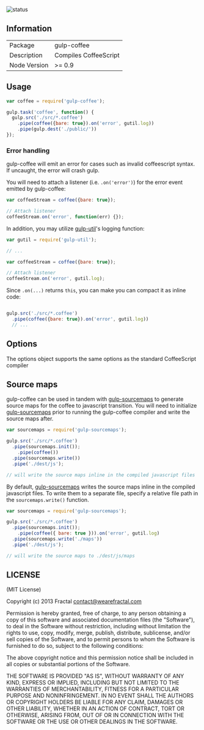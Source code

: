 ![status](https://secure.travis-ci.org/wearefractal/gulp-coffee.png?branch=master)

## Information

<table>
<tr> 
<td>Package</td><td>gulp-coffee</td>
</tr>
<tr>
<td>Description</td>
<td>Compiles CoffeeScript</td>
</tr>
<tr>
<td>Node Version</td>
<td>>= 0.9</td>
</tr>
</table>

## Usage

```javascript
var coffee = require('gulp-coffee');

gulp.task('coffee', function() {
  gulp.src('./src/*.coffee')
    .pipe(coffee({bare: true}).on('error', gutil.log))
    .pipe(gulp.dest('./public/'))
});
```

### Error handling

gulp-coffee will emit an error for cases such as invalid coffeescript syntax. If uncaught, the error will crash gulp.

You will need to attach a listener (i.e. `.on('error')`) for the error event emitted by gulp-coffee:

```javascript
var coffeeStream = coffee({bare: true});

// Attach listener
coffeeStream.on('error', function(err) {});
```

In addition, you may utilize [gulp-util](https://github.com/wearefractal/gulp-util)'s logging function:

```javascript
var gutil = require('gulp-util');

// ...

var coffeeStream = coffee({bare: true});

// Attach listener
coffeeStream.on('error', gutil.log);

```

Since `.on(...)` returns `this`, you can make you can compact it as inline code:

```javascript

gulp.src('./src/*.coffee')
  .pipe(coffee({bare: true}).on('error', gutil.log))
  // ...
```

## Options

The options object supports the same options as the standard CoffeeScript compiler

## Source maps

gulp-coffee can be used in tandem with [gulp-sourcemaps](https://github.com/floridoo/gulp-sourcemaps) to generate source maps for the coffee to javascript transition. You will need to initialize [gulp-sourcemaps](https://github.com/floridoo/gulp-sourcemaps) prior to running the gulp-coffee compiler and write the source maps after.

```javascript
var sourcemaps = require('gulp-sourcemaps');

gulp.src('./src/*.coffee')
  .pipe(sourcemaps.init());
    .pipe(coffee())
  .pipe(sourcemaps.write())
  .pipe('./dest/js');

// will write the source maps inline in the compiled javascript files
```

By default, [gulp-sourcemaps](https://github.com/floridoo/gulp-sourcemaps) writes the source maps inline in the compiled javascript files. To write them to a separate file, specify a relative file path in the `sourcemaps.write()` function.

```javascript
var sourcemaps = require('gulp-sourcemaps');

gulp.src('./src/*.coffee')
  .pipe(sourcemaps.init());
    .pipe(coffee({ bare: true })).on('error', gutil.log)
  .pipe(sourcemaps.write('./maps'))
  .pipe('./dest/js');

// will write the source maps to ./dest/js/maps
```

## LICENSE

(MIT License)

Copyright (c) 2013 Fractal <contact@wearefractal.com>

Permission is hereby granted, free of charge, to any person obtaining
a copy of this software and associated documentation files (the
"Software"), to deal in the Software without restriction, including
without limitation the rights to use, copy, modify, merge, publish,
distribute, sublicense, and/or sell copies of the Software, and to
permit persons to whom the Software is furnished to do so, subject to
the following conditions:

The above copyright notice and this permission notice shall be
included in all copies or substantial portions of the Software.

THE SOFTWARE IS PROVIDED "AS IS", WITHOUT WARRANTY OF ANY KIND,
EXPRESS OR IMPLIED, INCLUDING BUT NOT LIMITED TO THE WARRANTIES OF
MERCHANTABILITY, FITNESS FOR A PARTICULAR PURPOSE AND
NONINFRINGEMENT. IN NO EVENT SHALL THE AUTHORS OR COPYRIGHT HOLDERS BE
LIABLE FOR ANY CLAIM, DAMAGES OR OTHER LIABILITY, WHETHER IN AN ACTION
OF CONTRACT, TORT OR OTHERWISE, ARISING FROM, OUT OF OR IN CONNECTION
WITH THE SOFTWARE OR THE USE OR OTHER DEALINGS IN THE SOFTWARE.
